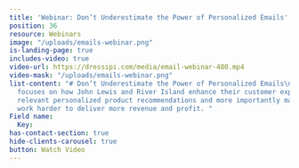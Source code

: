 ```yaml
---
title: 'Webinar: Don’t Underestimate the Power of Personalized Emails'
position: 36
resource: Webinars
image: "/uploads/emails-webinar.png"
is-landing-page: true
includes-video: true
video-url: https://dressipi.com/media/email-webinar-480.mp4
video-mask: "/uploads/emails-webinar.png"
list-content: "# Don’t Underestimate the Power of Personalized Emails\n\nThis webinar
  focuses on how John Lewis and River Island enhance their customer experience through
  relevant personalized product recommendations and more importantly make every email
  work harder to deliver more revenue and profit. "
Field name:
  Key: 
has-contact-section: true
hide-clients-carousel: true
button: Watch Video
---
```


